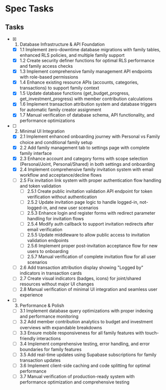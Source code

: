 # Spec Tasks

## Tasks

- [x] 1. Database Infrastructure & API Foundation
  - [x] 1.1 Implement zero-downtime database migrations with family tables, enhanced RLS policies, and multiple family support
  - [x] 1.2 Create security definer functions for optimal RLS performance and family access checks
  - [x] 1.3 Implement comprehensive family management API endpoints with role-based permissions
  - [x] 1.4 Enhance existing resource APIs (accounts, categories, transactions) to support family context
  - [x] 1.5 Update database functions (get_budget_progress, get_investment_progress) with member contribution calculations
  - [x] 1.6 Implement transaction attribution system and database triggers for automatic family creator assignment
  - [x] 1.7 Manual verification of database schema, API functionality, and performance optimizations

- [ ] 2. Minimal UI Integration
  - [x] 2.1 Implement enhanced onboarding journey with Personal vs Family choice and conditional family setup
  - [x] 2.2 Add family management tab to settings page with complete family interface
  - [x] 2.3 Enhance account and category forms with scope selection (Personal/Joint, Personal/Shared) in both settings and onboarding
  - [x] 2.4 Implement comprehensive family invitation system with email workflow and acceptance/decline flows
  - [ ] 2.5 Fix invitation link system with proper authentication flow handling and token validation
    - [ ] 2.5.1 Create public invitation validation API endpoint for token verification without authentication
    - [ ] 2.5.2 Update invitation page logic to handle logged-in, not-logged-in, and new user scenarios
    - [ ] 2.5.3 Enhance login and register forms with redirect parameter handling for invitation flows
    - [ ] 2.5.4 Modify auth callback to support invitation redirects after email verification
    - [ ] 2.5.5 Update middleware to allow public access to invitation validation endpoints
    - [ ] 2.5.6 Implement proper post-invitation acceptance flow for new users to onboarding
    - [ ] 2.5.7 Manual verification of complete invitation flow for all user scenarios
  - [ ] 2.6 Add transaction attribution display showing "Logged by" indicators in transaction cards
  - [ ] 2.7 Create visual indicators (badges, icons) for joint/shared resources without major UI changes
  - [ ] 2.8 Manual verification of minimal UI integration and seamless user experience

- [ ] 3. Performance & Polish
  - [ ] 3.1 Implement database query optimizations with proper indexing and performance monitoring
  - [ ] 3.2 Add member contribution analytics to budget and investment overviews with expandable breakdowns
  - [ ] 3.3 Ensure mobile responsiveness for all family features with touch-friendly interactions
  - [ ] 3.4 Implement comprehensive testing, error handling, and error boundaries for family features
  - [ ] 3.5 Add real-time updates using Supabase subscriptions for family transaction updates
  - [ ] 3.6 Implement client-side caching and code splitting for optimal performance
  - [ ] 3.7 Manual verification of production-ready system with performance optimization and comprehensive testing
